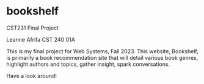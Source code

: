 # bookshelf
CST231 Final Project

Leanne Afrifa
CST 240 01A

This is my final project for Web Systems, Fall 2023. This website, Bookshelf, is primarily a book recommendation site that will detail various book genres, highlight authors and topics, gather insight, spark conversations.

Have a look around!
